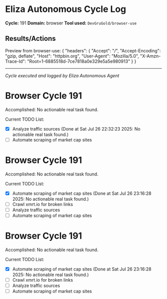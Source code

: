 # Eliza Autonomous Cycle Log

**Cycle:** 191
**Domain:** browser
**Tool used:** `DevGruGold/browser-use`

## Results/Actions
Preview from browser-use:
{
  "headers": {
    "Accept": "*/*", 
    "Accept-Encoding": "gzip, deflate", 
    "Host": "httpbin.org", 
    "User-Agent": "Mozilla/5.0", 
    "X-Amzn-Trace-Id": "Root=1-6885518d-7ce7818a0e329e5a5e980913"
  }
}


---
*Cycle executed and logged by Eliza Autonomous Agent*

# Browser Cycle 191

Accomplished: No actionable real task found.

Current TODO List:

- [x] Analyze traffic sources  (Done at Sat Jul 26 22:32:23 2025: No actionable real task found.)
- [ ] Automate scraping of market cap sites

# Browser Cycle 191

Accomplished: No actionable real task found.

Current TODO List:

- [x] Automate scraping of market cap sites  (Done at Sat Jul 26 23:16:28 2025: No actionable real task found.)
- [ ] Crawl xmrt.io for broken links
- [ ] Analyze traffic sources
- [ ] Automate scraping of market cap sites

# Browser Cycle 191

Accomplished: No actionable real task found.

Current TODO List:

- [x] Automate scraping of market cap sites  (Done at Sat Jul 26 23:16:28 2025: No actionable real task found.)
- [ ] Crawl xmrt.io for broken links
- [ ] Analyze traffic sources
- [ ] Automate scraping of market cap sites